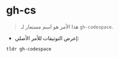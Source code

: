 # gh-cs

> هذا الأمر هو اسم مستعار لـ `gh-codespace`.

- إعرض التوثيقات للأمر الأصلي:

`tldr gh-codespace`
